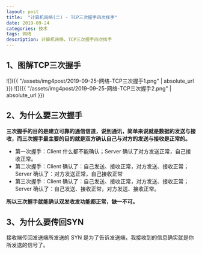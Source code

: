```yaml
---
layout: post
title:  "计算机网络(二) - TCP三次握手四次挥手"
date: 2019-09-24
categories: 技术
tags: 网络
description: 计算机网络，TCP三次握手四次挥手
---
```


## 1、图解TCP三次握手
![]({{ "/assets/img4post/2019-09-25-网络-TCP三次握手1.png" | absolute_url }})
![]({{ "/assets/img4post/2019-09-25-网络-TCP三次握手2.png" | absolute_url }})

## 2、为什么要三次握手
**三次握手的目的是建立可靠的通信信道，说到通讯，简单来说就是数据的发送与接收，而三次握手最主要的目的就是双方确认自己与对方的发送与接收是正常的。**

- 第一次握手：Client 什么都不能确认；Server 确认了对方发送正常，自己接收正常。
- 第二次握手：Client 确认了：自己发送、接收正常，对方发送、接收正常；Server 确认了：对方发送正常，自己接收正常
- 第三次握手：Client 确认了：自己发送、接收正常，对方发送、接收正常；Server 确认了：自己发送、接收正常，对方发送、接收正常。

**所以三次握手就能确认双发收发功能都正常，缺一不可。**

## 3、为什么要传回SYN
接收端传回发送端所发送的 SYN 是为了告诉发送端，我接收到的信息确实就是你所发送的信号了。
> 













  